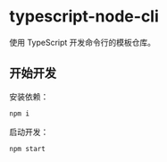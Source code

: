 # typescript-node-cli
使用 TypeScript 开发命令行的模板仓库。

## 开始开发
安装依赖：
```bash
npm i
```

启动开发：
```bash
npm start
```

